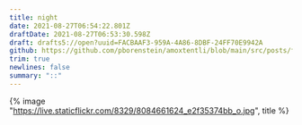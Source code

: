```yaml
---
title: night
date: 2021-08-27T06:54:22.801Z
draftDate: 2021-08-27T06:53:30.598Z
draft: drafts5://open?uuid=FACBAAF3-959A-4A86-8DBF-24FF70E9942A
github: https://github.com/pborenstein/amoxtentli/blob/main/src/posts/facbaaf3-959a-4a86-8dbf-24ff70e9942a.md
trim: true
newlines: false
summary: "::"
---
```



{% image "https://live.staticflickr.com/8329/8084661624_e2f35374bb_o.jpg", title %}
